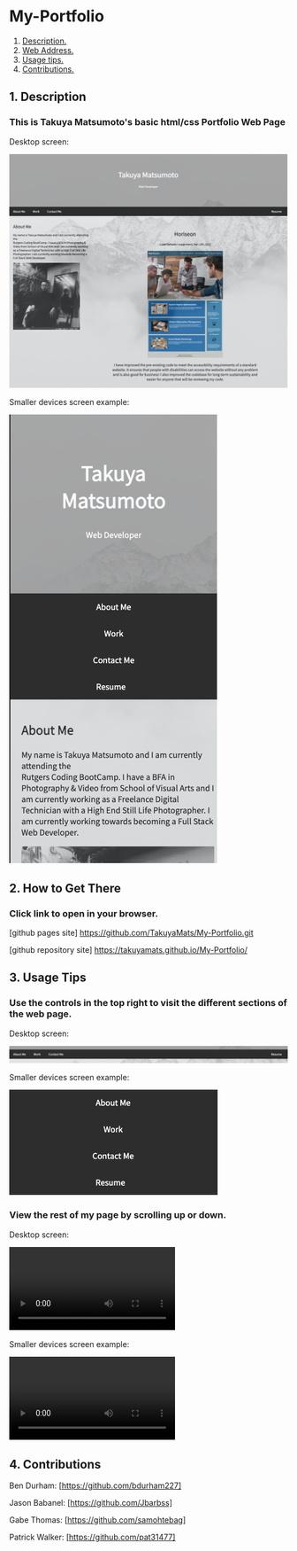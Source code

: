 # My-Portfolio

1. [ Description. ](#desc)
2. [ Web Address. ](#web-address)
3. [ Usage tips. ](#usage)
4. [ Contributions. ](#contributions)


<a name="desc"></a>
## 1. Description

### This is Takuya Matsumoto's basic html/css Portfolio Web Page


Desktop screen:

![Top-Page-Area](./Images/Top-Page-Browser.png "Top-Page-Area")

Smaller devices screen example:

![Top-Page-Area](./Images/Top-Page-Mobile.png "Top-Page-Area")

<a name="web-address"></a>
## 2. How to Get There

### Click link to open in your browser.


[github pages site] https://github.com/TakuyaMats/My-Portfolio.git

[github repository site] https://takuyamats.github.io/My-Portfolio/

<a name="usage"></a>
## 3. Usage Tips


### Use the controls in the top right to visit the different sections of the web page.

Desktop screen:

![nav-menu](./Images/Nav_Menu_Browser.png "Navigational Menu")

Smaller devices screen example:

![nav-menu](./Images/Nav_Menu_Mobile.png "Navigational Menu")



### View the rest of my page by scrolling up or down.

Desktop screen:

![body-section](./Images/My_Portfolio_Browser.webm "Body Section")

Smaller devices screen example:

![body-section](./Images/My_Portfolio_Mobile.webm "Body Section")


<a name="contributions"></a>
## 4. Contributions

Ben Durham: [https://github.com/bdurham227]

Jason Babanel: [https://github.com/Jbarbss]

Gabe Thomas: [https://github.com/samohtebag]

Patrick Walker: [https://github.com/pat31477]
